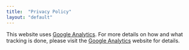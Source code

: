 ```yaml
---
title:  "Privacy Policy"
layout: "default"
---
```

This website uses [Google Analytics](http://www.google.com/analytics/).  For more details on how and what tracking
is done, please visit the [Google Analytics](http://www.google.com/analytics/) website for details.
